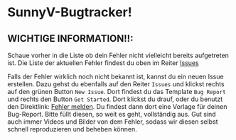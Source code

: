 # SunnyV-Bugtracker!

## WICHTIGE INFORMATION!!:

Schaue vorher in die Liste ob dein Fehler nicht vielleicht bereits aufgetreten ist.
Die Liste der aktuellen Fehler findest du oben im Reiter [Issues](https://github.com/DevSunnyV/sunny_v_issues/issues)

Falls der Fehler wirklich noch nicht bekannt ist, kannst du ein neuen Issue erstellen. Dazu gehst du ebenfalls auf den Reiter `Issues` und klickst rechts auf den grünen Button `New Issue`.
Dort findest du das Template `Bug Report` und rechts den Button `Get Started`. Dort klickst du drauf, oder du benutzt den Direktlink: [Fehler melden](https://github.com/DevSunnyV/sunny_v_issues/issues/new?assignees=&labels=&template=bug-report.md&title=).
Du findest dann dort eine Vorlage für deinen Bug-Report. Bitte füllt diesen, so weit es geht, vollständig aus. Gut sind auch immer Videos und Bilder von dem Fehler, sodass wir diesen selbst schnell reproduzieren und beheben können.
